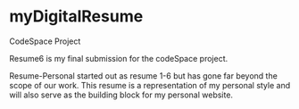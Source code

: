 # myDigitalResume
CodeSpace Project

Resume6 is my final submission for the codeSpace project.  

Resume-Personal started out as resume 1-6 but has gone far beyond the scope of our work. This resume is a representation of my personal style and will also serve as the building block for my personal website.